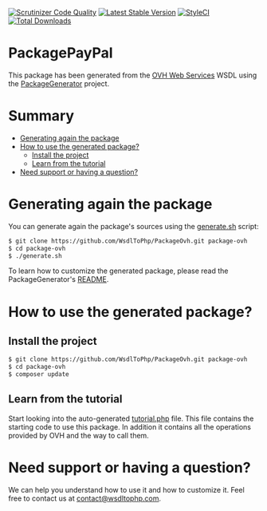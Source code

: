 [![Scrutinizer Code Quality](https://scrutinizer-ci.com/g/WsdlToPhp/PackageOvh/badges/quality-score.png?b=develop)](https://scrutinizer-ci.com/g/WsdlToPhp/PackageOvh/?branch=develop)
[![Latest Stable Version](https://poser.pugx.org/wsdltophp/package-ovh/v/stable)](https://packagist.org/packages/wsdltophp/package-ovh)
[![StyleCI](https://styleci.io/repos/114757718/shield?branch=develop)](https://styleci.io/repos/114757718)
[![Total Downloads](https://poser.pugx.org/wsdltophp/package-ovh/downloads)](https://packagist.org/packages/wsdltophp/package-ovh)

# PackagePayPal
This package has been generated from the [OVH Web Services](http://www.ovh.com/soapi/soapi-dlw-1.63.wsdl) WSDL using the [PackageGenerator](https://github.com/WsdlToPhp/PackageGenerator) project.

# Summary
- [Generating again the package](#generating-again-the-package)
- [How to use the generated package?](#how-to-use-the-generated-package)
    - [Install the project](#install-the-project)
    - [Learn from the tutorial](#learn-from-the-tutorial)
- [Need support or having a question?](#need-support-or-having-a-question)

# Generating again the package
You can generate again the package's sources using the [generate.sh](generate.sh) script:
```bash
$ git clone https://github.com/WsdlToPhp/PackageOvh.git package-ovh
$ cd package-ovh
$ ./generate.sh
```
To learn how to customize the generated package, please read the PackageGenerator's [README](https://github.com/WsdlToPhp/PackageGenerator/blob/master/README.md).

# How to use the generated package?

## Install the project
```bash
$ git clone https://github.com/WsdlToPhp/PackageOvh.git package-ovh
$ cd package-ovh
$ composer update
```

## Learn from the tutorial
Start looking into the auto-generated [tutorial.php](tutorial.php) file. This file contains the starting code to use this package. In addition it contains all the operations provided by OVH and the way to call them.

# Need support or having a question?
We can help you understand how to use it and how to customize it. Feel free to contact us at contact@wsdltophp.com.